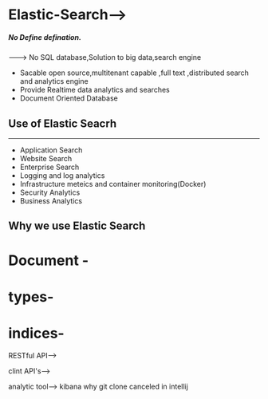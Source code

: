 # Elastic-Search-->
##### No Define defination.
---> No SQL database,Solution to big data,search engine
* Sacable open source,multitenant capable ,full text ,distributed search and analytics engine
* Provide Realtime data analytics and searches 
* Document Oriented Database
## Use of Elastic Seacrh 
***
* Application Search 
* Website Search
* Enterprise Search
* Logging and log analytics 
* Infrastructure meteics and container monitoring(Docker)
* Security Analytics 
* Business Analytics

## Why we use Elastic Search 

# Document - 


# types-

# indices-
RESTful API-->

clint API's-->

analytic tool--> kibana
why git clone canceled in intellij
